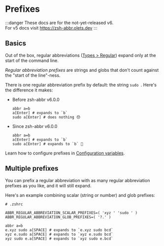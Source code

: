 # Prefixes

:::danger
These docs are for the not-yet-released v6.  
For v5 docs visit <https://zsh-abbr.olets.dev>
:::

## Basics

Out of the box, regular abbreviations ([Types > Regular](./types.md#regular)) expand only at the start of the command line.

_Regular abbreviation prefixes_ are strings and globs that don't count against the "start of the line"-ness.

There is one regular abbreviation prefix by default: the string `sudo `. Here's the difference it makes:

- Before zsh-abbr v6.0.0

    ```shell
    abbr a=b
    a[Enter] # expands to `b`
    sudo a[Enter] # does nothing 😞
    ```

- Since zsh-abbr v6.0.0

    ```shell
    abbr a=b
    a[Enter] # expands to `b`
    sudo a[Enter] # expands to `b` 🎉
    ```

Learn how to configure prefixes in [Configuration variables](./configuration-variables.md).

## Multiple prefixes

You can prefix a regular abbreviation with as many regular abbreviation prefixes as you like, and it will still expand.

Here's an example combining scalar (string or number) and glob prefixes:

```shell
# .zshrc

ABBR_REGULAR_ABBREVIATION_SCALAR_PREFIXES=( 'xyz ' 'sudo ' )
ABBR_REGULAR_ABBREVIATION_GLOB_PREFIXES=( '?.' )
```

```shell
abbr a=b
e.xyz sudo a[SPACE] # expands to `e.xyz sudo bcd`
xyz e.sudo a[SPACE] # expands to `xyz e.sudo bcd`
xyz sudo e.a[SPACE] # expands to `xyz sudo e.bcd`
```
